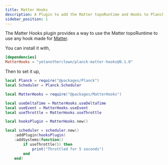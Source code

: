 ```yaml
---
title: Matter Hooks
description: A Plugin to add the Matter topoRuntime and Hooks to Planck
sidebar_position: 1
---
```


The Matter Hooks plugin provides a way to use the Matter topoRuntime to use any
hook made for [Matter](https://github.com/matter-ecs/matter).

You can install it with,

```toml
[dependencies]
MatterHooks = "yetanotherclown/planck-matter-hooks@0.1.0"
```

Then to set it up,

```lua
local Planck = require("@packages/Planck")
local Scheduler = Planck.Scheduler

local MatterHooks = require("@packages/MatterHooks")

local useDeltaTime = MatterHooks.useDeltaTime
local useEvent = MatterHooks.useEvent
local useThrottle = MatterHooks.useThrottle

local hooksPlugin = MatterHooks.new()

local scheduler = scheduler.new()
    :addPlugin(hooksPlugin)
    :addSystems(function()
        if useThrottle(5) then
            print("Throttled for 5 seconds")
        end
    end)
```